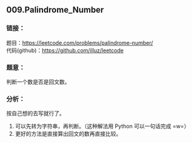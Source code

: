 ## 009.Palindrome_Number

### **链接**：
题目：https://leetcode.com/problems/palindrome-number/  
代码(github)：https://github.com/illuz/leetcode

### **题意**：
判断一个数是否是回文数。  

### **分析**：
按自己想的去写就行了。  

1. 可以先转为字符串，再判断。（这种解法用 Python 可以一句话完成 =w=）  
2. 更好的方法是直接算出回文的数再直接比较。

